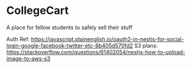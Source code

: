 # CollegeCart

A place for fellow students to safely sell their stuff

Auth Ref: https://javascript.plainenglish.io/oauth2-in-nestjs-for-social-login-google-facebook-twitter-etc-8b405d570fd2
S3 plans: https://stackoverflow.com/questions/61402054/nestjs-how-to-upload-image-to-aws-s3
